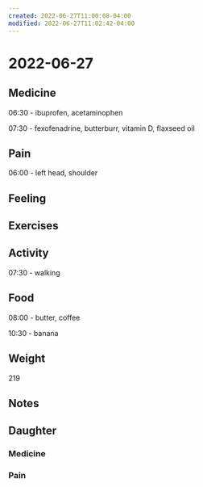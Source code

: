 ```yaml
---
created: 2022-06-27T11:00:08-04:00
modified: 2022-06-27T11:02:42-04:00
---
```


# 2022-06-27

## Medicine

06:30 - ibuprofen, acetaminophen

07:30 - fexofenadrine, butterburr, vitamin D, flaxseed oil 


## Pain

06:00 - left head, shoulder

## Feeling


## Exercises


## Activity

07:30 - walking


## Food

08:00 - butter, coffee 

10:30 - banana

## Weight

219


## Notes


## Daughter

### Medicine


### Pain
